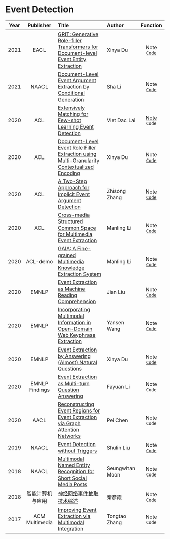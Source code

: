 # Event Detection

| Year | Publisher | Title | Author | Function |
| :-: | :-: | :- | :- | :-: |
| 2021 | EACL | [GRIT: Generative Role-filler Transformers for Document-level Event Entity Extraction](https://aclanthology.org/2021.eacl-main.52/) | Xinya Du | Note <br> [`Code`](https://github.com/xinyadu/grit_doc_event_entity) |
| 2021 | NAACL | [Document-Level Event Argument Extraction by Conditional Generation](https://www.aclweb.org/anthology/2021.naacl-main.69/) | Sha Li | Note <br> [`Code`](https://github.com/raspberryice/gen-arg) |
| 2020 | ACL | [Extensively Matching for Few-shot Learning Event Detection](https://www.aclweb.org/anthology/2020.nuse-1.5/) | Viet Dac Lai | [Note](https://zhevent.github.io/2020/10/09/few-shot-learning-event-detection/) <br> `Code` |
| 2020 | ACL | [Document-Level Event Role Filler Extraction using Multi-Granularity Contextualized Encoding](https://aclanthology.org/2020.acl-main.714/) | Xinya Du | Note <br> [`Code`](https://github.com/xinyadu/doc_event_role) |
| 2020 | ACL | [A Two-Step Approach for Implicit Event Argument Detection](https://aclanthology.org/2020.acl-main.667/) | Zhisong Zhang | Note <br> [`Code`](https://github.com/zzsfornlp/zmsp) |
| 2020 | ACL | [Cross-media Structured Common Space for Multimedia Event Extraction](https://www.aclweb.org/anthology/2020.acl-main.230/) | Manling Li | Note <br> [`Code`](https://github.com/limanling/m2e2) |
| 2020 | ACL-demo | [GAIA: A Fine-grained Multimedia Knowledge Extraction System](https://www.aclweb.org/anthology/2020.acl-demos.11/) | Manling Li | Note <br> [`Code`](https://github.com/GAIA-AIDA) |
| 2020 | EMNLP | [Event Extraction as Machine Reading Comprehension](https://aclanthology.org/2020.emnlp-main.128/) | Jian Liu | Note <br> [`Code`](https://github.com/jianliu-ml/EEasMRC) |
| 2020 | EMNLP | [Incorporating Multimodal Information in Open-Domain Web Keyphrase Extraction](https://www.aclweb.org/anthology/2020.emnlp-main.140/) | Yansen Wang | Note <br> [`Code`](https://github.com/victorywys/SMART-KPE) |
| 2020 | EMNLP | [Event Extraction by Answering (Almost) Natural Questions](https://aclanthology.org/2020.emnlp-main.49/) | Xinya Du | Note <br> [`Code`](https://github.com/xinyadu/eeqa) |
| 2020 | EMNLP Findings | [Event Extraction as Multi-turn Question Answering](https://aclanthology.org/2020.findings-emnlp.73/) | Fayuan Li | Note <br> `Code` |
| 2020 | AACL | [Reconstructing Event Regions for Event Extraction via Graph Attention Networks](https://aclanthology.org/2020.aacl-main.81/) | Pei Chen | Note <br> `Code` |
| 2019 | NAACL | [Event Detection without Triggers](https://www.aclweb.org/anthology/N19-1080/) | Shulin Liu | Note <br> [`Code`](https://github.com/liushulinle/event_detection_without_triggers) |
| 2018 | NAACL | [Multimodal Named Entity Recognition for Short Social Media Posts](https://www.aclweb.org/anthology/N18-1078/) | Seungwhan Moon| Note <br> `Code` |
| 2018 | 智能计算机与应用 | [神经网络事件抽取技术综述](http://www.cnki.com.cn/Article/CJFDTotal-DLXZ201803002.htm) | 秦彦霞 | Note <br> `Code` |
| 2017 | ACM Multimedia | [Improving Event Extraction via Multimodal Integration](https://dl.acm.org/doi/10.1145/3123266.3123294) | Tongtao Zhang | Note <br> `Code` |
